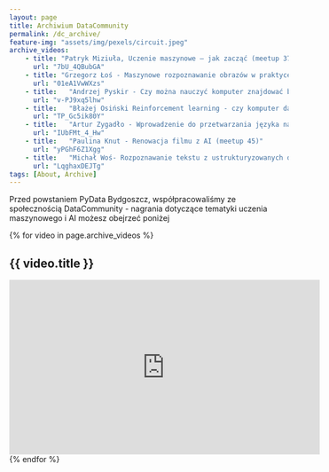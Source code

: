 ```yaml
---
layout: page
title: Archiwium DataCommunity
permalink: /dc_archive/
feature-img: "assets/img/pexels/circuit.jpeg"
archive_videos:
    - title: "Patryk Miziuła, Uczenie maszynowe – jak zacząć (meetup 37)"
      url: "7bU_4QBubGA"
    - title: "Grzegorz Łoś - Maszynowe rozpoznawanie obrazów w praktyce (meetup 38)"
      url: "01eA1VwWXzs"
    - title:   "Andrzej Pyskir - Czy można nauczyć komputer znajdować budynki na zdjęciach satelitarnych? (meetup 40)"
      url: "v-PJ9xq5lhw"
    - title:   "Błażej Osiński Reinforcement learning - czy komputer da się uczyć metodą kija i marchewki? (meetup 41)"
      url: "TP_Gc5ik80Y"
    - title:   "Artur Zygadło - Wprowadzenie do przetwarzania języka naturalnego (NLP) (meetup 44)"
      url: "IUbFMt_4_Hw"
    - title:   "Paulina Knut - Renowacja filmu z AI (meetup 45)"
      url: "yPGhF6Z1Xgg"
    - title:   "Michał Woś- Rozpoznawanie tekstu z ustrukturyzowanych dokumentów (meetup 47)"
      url: "LqghaxDEJTg"
tags: [About, Archive]
---
```


Przed powstaniem PyData Bydgoszcz, współpracowaliśmy ze społecznością DataCommunity - nagrania dotyczące tematyki
uczenia maszynowego i AI możesz obejrzeć poniżej

{% for video in page.archive_videos %}
## {{ video.title }}
<iframe width="560" height="315" src="https://www.youtube.com/embed/{{ video.url }}" frameborder="0" allow="accelerometer; autoplay; encrypted-media; gyroscope; picture-in-picture" allowfullscreen></iframe>
{% endfor %}